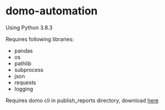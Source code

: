 # domo-automation

Using Python 3.8.3

Requires following libraries:
- pandas
- os
- pathlib
- subprocess
- json
- requests
- logging

Requires domo cli in publish_reports directory, download <a title="https://app.domo.com/labs/java-sdk/latest/domoUtil.jar" href="https://app.domo.com/labs/java-sdk/latest/domoUtil.jar">here</a>